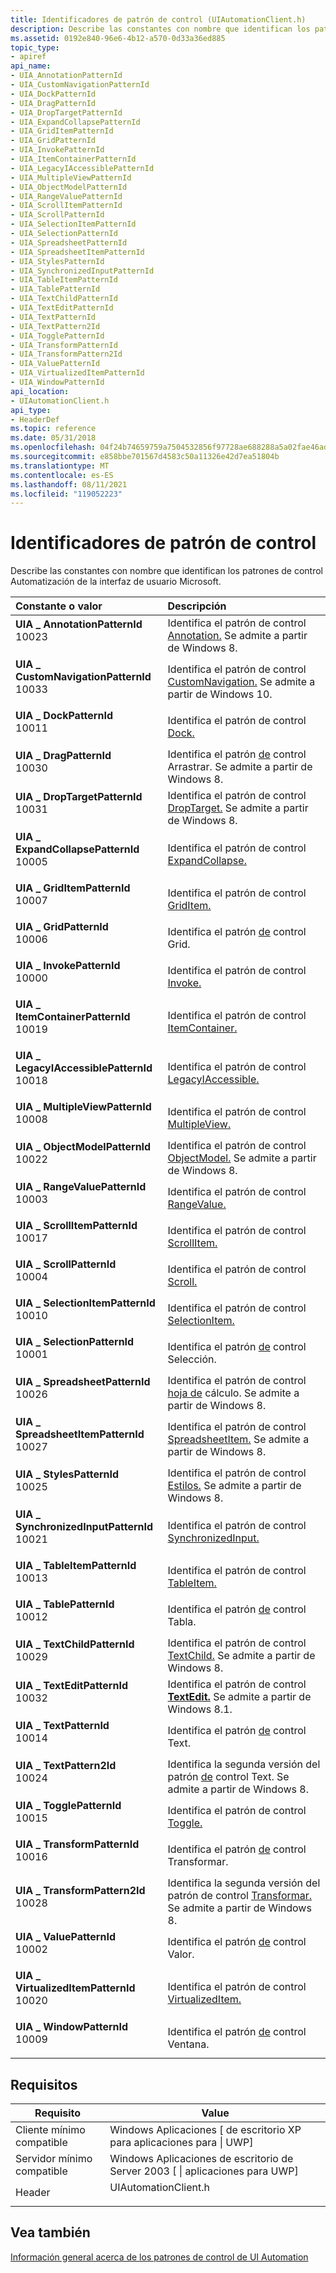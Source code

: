 ```yaml
---
title: Identificadores de patrón de control (UIAutomationClient.h)
description: Describe las constantes con nombre que identifican los patrones de control Automatización de la interfaz de usuario Microsoft.
ms.assetid: 0192e840-96e6-4b12-a570-0d33a36ed885
topic_type:
- apiref
api_name:
- UIA_AnnotationPatternId
- UIA_CustomNavigationPatternId
- UIA_DockPatternId
- UIA_DragPatternId
- UIA_DropTargetPatternId
- UIA_ExpandCollapsePatternId
- UIA_GridItemPatternId
- UIA_GridPatternId
- UIA_InvokePatternId
- UIA_ItemContainerPatternId
- UIA_LegacyIAccessiblePatternId
- UIA_MultipleViewPatternId
- UIA_ObjectModelPatternId
- UIA_RangeValuePatternId
- UIA_ScrollItemPatternId
- UIA_ScrollPatternId
- UIA_SelectionItemPatternId
- UIA_SelectionPatternId
- UIA_SpreadsheetPatternId
- UIA_SpreadsheetItemPatternId
- UIA_StylesPatternId
- UIA_SynchronizedInputPatternId
- UIA_TableItemPatternId
- UIA_TablePatternId
- UIA_TextChildPatternId
- UIA_TextEditPatternId
- UIA_TextPatternId
- UIA_TextPattern2Id
- UIA_TogglePatternId
- UIA_TransformPatternId
- UIA_TransformPattern2Id
- UIA_ValuePatternId
- UIA_VirtualizedItemPatternId
- UIA_WindowPatternId
api_location:
- UIAutomationClient.h
api_type:
- HeaderDef
ms.topic: reference
ms.date: 05/31/2018
ms.openlocfilehash: 04f24b74659759a7504532856f97728ae688288a5a02fae46adc452c49c55b39
ms.sourcegitcommit: e858bbe701567d4583c50a11326e42d7ea51804b
ms.translationtype: MT
ms.contentlocale: es-ES
ms.lasthandoff: 08/11/2021
ms.locfileid: "119052223"
---
```

# <a name="control-pattern-identifiers"></a>Identificadores de patrón de control

Describe las constantes con nombre que identifican los patrones de control Automatización de la interfaz de usuario Microsoft.



| Constante o valor                                                                                                                                                                                                                                                                                                               | Descripción                                                                                                                                         |
|:-----------------------------------------------------------------------------------------------------------------------------------------------------------------------------------------------------------------------------------------------------------------------------------------------------------------------------|:----------------------------------------------------------------------------------------------------------------------------------------------------|
| <span id="UIA_AnnotationPatternId"></span><span id="uia_annotationpatternid"></span><span id="UIA_ANNOTATIONPATTERNID"></span><dl> <dt>**UIA \_ AnnotationPatternId**</dt> <dt>10023</dt> </dl>                             | Identifica el patrón de control [Annotation.](uiauto-implementingannotation.md) Se admite a partir de Windows 8.<br/>                       |
| <span id="UIA_CustomNavigationPatternId"></span><span id="uia_customnavigationpatternid"></span><span id="UIA_CUSTOMNAVIGATIONPATTERNID"></span><dl> <dt>**UIA \_ CustomNavigationPatternId**</dt> <dt>10033</dt> </dl>     | Identifica el patrón de control [CustomNavigation.](uiauto-implementingcustomnavigation.md) Se admite a partir de Windows 10.<br/>          |
| <span id="UIA_DockPatternId"></span><span id="uia_dockpatternid"></span><span id="UIA_DOCKPATTERNID"></span><dl> <dt>**UIA \_ DockPatternId**</dt> <dt>10011</dt> </dl>                                                     | Identifica el patrón de control [Dock.](uiauto-implementingdock.md) <br/>                                                                     |
| <span id="UIA_DragPatternId"></span><span id="uia_dragpatternid"></span><span id="UIA_DRAGPATTERNID"></span><dl> <dt>**UIA \_ DragPatternId**</dt> <dt>10030</dt> </dl>                                                     | Identifica el patrón [de](/windows/desktop/WinAuto/uiauto-implementingdrag) control Arrastrar. Se admite a partir de Windows 8.<br/>                               |
| <span id="UIA_DropTargetPatternId"></span><span id="uia_droptargetpatternid"></span><span id="UIA_DROPTARGETPATTERNID"></span><dl> <dt>**UIA \_ DropTargetPatternId**</dt> <dt>10031</dt> </dl>                             | Identifica el patrón de control [DropTarget.](/windows/desktop/WinAuto/uiauto-implementingdroptarget) Se admite a partir de Windows 8.<br/>                   |
| <span id="UIA_ExpandCollapsePatternId"></span><span id="uia_expandcollapsepatternid"></span><span id="UIA_EXPANDCOLLAPSEPATTERNID"></span><dl> <dt>**UIA \_ ExpandCollapsePatternId**</dt> <dt>10005</dt> </dl>             | Identifica el patrón de control [ExpandCollapse.](uiauto-implementingexpandcollapse.md)<br/>                                                  |
| <span id="UIA_GridItemPatternId"></span><span id="uia_griditempatternid"></span><span id="UIA_GRIDITEMPATTERNID"></span><dl> <dt>**UIA \_ GridItemPatternId**</dt> <dt>10007</dt> </dl>                                     | Identifica el patrón de control [GridItem.](uiauto-implementinggriditem.md)<br/>                                                              |
| <span id="UIA_GridPatternId"></span><span id="uia_gridpatternid"></span><span id="UIA_GRIDPATTERNID"></span><dl> <dt>**UIA \_ GridPatternId**</dt> <dt>10006</dt> </dl>                                                     | Identifica el patrón [de](uiauto-implementinggrid.md) control Grid.<br/>                                                                      |
| <span id="UIA_InvokePatternId"></span><span id="uia_invokepatternid"></span><span id="UIA_INVOKEPATTERNID"></span><dl> <dt>**UIA \_ InvokePatternId**</dt> <dt>10000</dt> </dl>                                             | Identifica el patrón de control [Invoke.](uiauto-implementinginvoke.md)<br/>                                                                  |
| <span id="UIA_ItemContainerPatternId"></span><span id="uia_itemcontainerpatternid"></span><span id="UIA_ITEMCONTAINERPATTERNID"></span><dl> <dt>**UIA \_ ItemContainerPatternId**</dt> <dt>10019</dt> </dl>                 | Identifica el patrón de control [ItemContainer.](uiauto-implementingitemcontainer.md)<br/>                                                    |
| <span id="UIA_LegacyIAccessiblePatternId"></span><span id="uia_legacyiaccessiblepatternid"></span><span id="UIA_LEGACYIACCESSIBLEPATTERNID"></span><dl> <dt>**UIA \_ LegacyIAccessiblePatternId**</dt> <dt>10018</dt> </dl> | Identifica el patrón de control [LegacyIAccessible.](uiauto-implementinglegacyiaccessible.md)<br/>                                            |
| <span id="UIA_MultipleViewPatternId"></span><span id="uia_multipleviewpatternid"></span><span id="UIA_MULTIPLEVIEWPATTERNID"></span><dl> <dt>**UIA \_ MultipleViewPatternId**</dt> <dt>10008</dt> </dl>                     | Identifica el patrón de control [MultipleView.](uiauto-implementingmultipleview.md)<br/>                                                      |
| <span id="UIA_ObjectModelPatternId"></span><span id="uia_objectmodelpatternid"></span><span id="UIA_OBJECTMODELPATTERNID"></span><dl> <dt>**UIA \_ ObjectModelPatternId**</dt> <dt>10022</dt> </dl>                         | Identifica el patrón de control [ObjectModel.](uiauto-implementingobjectmodel.md) Se admite a partir de Windows 8.<br/>                     |
| <span id="UIA_RangeValuePatternId"></span><span id="uia_rangevaluepatternid"></span><span id="UIA_RANGEVALUEPATTERNID"></span><dl> <dt>**UIA \_ RangeValuePatternId**</dt> <dt>10003</dt> </dl>                             | Identifica el patrón de control [RangeValue.](uiauto-implementingrangevalue.md)<br/>                                                          |
| <span id="UIA_ScrollItemPatternId"></span><span id="uia_scrollitempatternid"></span><span id="UIA_SCROLLITEMPATTERNID"></span><dl> <dt>**UIA \_ ScrollItemPatternId**</dt> <dt>10017</dt> </dl>                             | Identifica el patrón de control [ScrollItem.](uiauto-implementingscrollitem.md)<br/>                                                          |
| <span id="UIA_ScrollPatternId"></span><span id="uia_scrollpatternid"></span><span id="UIA_SCROLLPATTERNID"></span><dl> <dt>**UIA \_ ScrollPatternId**</dt> <dt>10004</dt> </dl>                                             | Identifica el patrón de control [Scroll.](uiauto-implementingscroll.md)<br/>                                                                  |
| <span id="UIA_SelectionItemPatternId"></span><span id="uia_selectionitempatternid"></span><span id="UIA_SELECTIONITEMPATTERNID"></span><dl> <dt>**UIA \_ SelectionItemPatternId**</dt> <dt>10010</dt> </dl>                 | Identifica el patrón de control [SelectionItem.](uiauto-implementingselectionitem.md)<br/>                                                    |
| <span id="UIA_SelectionPatternId"></span><span id="uia_selectionpatternid"></span><span id="UIA_SELECTIONPATTERNID"></span><dl> <dt>**UIA \_ SelectionPatternId**</dt> <dt>10001</dt> </dl>                                 | Identifica el patrón [de](uiauto-implementingselection.md) control Selección.<br/>                                                            |
| <span id="UIA_SpreadsheetPatternId"></span><span id="uia_spreadsheetpatternid"></span><span id="UIA_SPREADSHEETPATTERNID"></span><dl> <dt>**UIA \_ SpreadsheetPatternId**</dt> <dt>10026</dt> </dl>                         | Identifica el patrón de control [hoja de](uiauto-implementingspreadsheet.md) cálculo. Se admite a partir de Windows 8.<br/>                     |
| <span id="UIA_SpreadsheetItemPatternId"></span><span id="uia_spreadsheetitempatternid"></span><span id="UIA_SPREADSHEETITEMPATTERNID"></span><dl> <dt>**UIA \_ SpreadsheetItemPatternId**</dt> <dt>10027</dt> </dl>         | Identifica el patrón de control [SpreadsheetItem.](uiauto-implementingspreadsheetitem.md) Se admite a partir de Windows 8.<br/>             |
| <span id="UIA_StylesPatternId"></span><span id="uia_stylespatternid"></span><span id="UIA_STYLESPATTERNID"></span><dl> <dt>**UIA \_ StylesPatternId**</dt> <dt>10025</dt> </dl>                                             | Identifica el patrón de control [Estilos.](/windows/desktop/WinAuto/uiauto-implementingstyles) Se admite a partir de Windows 8.<br/>                           |
| <span id="UIA_SynchronizedInputPatternId"></span><span id="uia_synchronizedinputpatternid"></span><span id="UIA_SYNCHRONIZEDINPUTPATTERNID"></span><dl> <dt>**UIA \_ SynchronizedInputPatternId**</dt> <dt>10021</dt> </dl> | Identifica el patrón de control [SynchronizedInput.](uiauto-implementingsynchronizedinput.md)<br/>                                            |
| <span id="UIA_TableItemPatternId"></span><span id="uia_tableitempatternid"></span><span id="UIA_TABLEITEMPATTERNID"></span><dl> <dt>**UIA \_ TableItemPatternId**</dt> <dt>10013</dt> </dl>                                 | Identifica el patrón de control [TableItem.](uiauto-implementingtableitem.md)<br/>                                                            |
| <span id="UIA_TablePatternId"></span><span id="uia_tablepatternid"></span><span id="UIA_TABLEPATTERNID"></span><dl> <dt>**UIA \_ TablePatternId**</dt> <dt>10012</dt> </dl>                                                 | Identifica el patrón [de](uiauto-implementingtable.md) control Tabla.<br/>                                                                    |
| <span id="UIA_TextChildPatternId"></span><span id="uia_textchildpatternid"></span><span id="UIA_TEXTCHILDPATTERNID"></span><dl> <dt>**UIA \_ TextChildPatternId**</dt> <dt>10029</dt> </dl>                                 | Identifica el patrón de control [TextChild.](textchild-control-pattern.md) Se admite a partir de Windows 8.<br/>                            |
| <span id="UIA_TextEditPatternId"></span><span id="uia_texteditpatternid"></span><span id="UIA_TEXTEDITPATTERNID"></span><dl> <dt>**UIA \_ TextEditPatternId**</dt> <dt>10032</dt> </dl>                                     | Identifica el patrón de control [**TextEdit.**](/windows/desktop/api/uiautomationcore/nn-uiautomationcore-itexteditprovider) Se admite a partir de Windows 8.1.<br/>                    |
| <span id="UIA_TextPatternId"></span><span id="uia_textpatternid"></span><span id="UIA_TEXTPATTERNID"></span><dl> <dt>**UIA \_ TextPatternId**</dt> <dt>10014</dt> </dl>                                                     | Identifica el patrón [de](uiauto-implementingtextandtextrange.md) control Text.<br/>                                                          |
| <span id="UIA_TextPattern2Id"></span><span id="uia_textpattern2id"></span><span id="UIA_TEXTPATTERN2ID"></span><dl> <dt>**UIA \_ TextPattern2Id**</dt> <dt>10024</dt> </dl>                                                 | Identifica la segunda versión del patrón [de](uiauto-implementingtextandtextrange.md) control Text. Se admite a partir de Windows 8.<br/> |
| <span id="UIA_TogglePatternId"></span><span id="uia_togglepatternid"></span><span id="UIA_TOGGLEPATTERNID"></span><dl> <dt>**UIA \_ TogglePatternId**</dt> <dt>10015</dt> </dl>                                             | Identifica el patrón de control [Toggle.](uiauto-implementingtoggle.md)<br/>                                                                  |
| <span id="UIA_TransformPatternId"></span><span id="uia_transformpatternid"></span><span id="UIA_TRANSFORMPATTERNID"></span><dl> <dt>**UIA \_ TransformPatternId**</dt> <dt>10016</dt> </dl>                                 | Identifica el patrón [de](uiauto-implementingtransform.md) control Transformar.<br/>                                                            |
| <span id="UIA_TransformPattern2Id"></span><span id="uia_transformpattern2id"></span><span id="UIA_TRANSFORMPATTERN2ID"></span><dl> <dt>**UIA \_ TransformPattern2Id**</dt> <dt>10028</dt> </dl>                             | Identifica la segunda versión del patrón de control [Transformar.](uiauto-implementingtransform.md) Se admite a partir de Windows 8.<br/>   |
| <span id="UIA_ValuePatternId"></span><span id="uia_valuepatternid"></span><span id="UIA_VALUEPATTERNID"></span><dl> <dt>**UIA \_ ValuePatternId**</dt> <dt>10002</dt> </dl>                                                 | Identifica el patrón [de](uiauto-implementingvalue.md) control Valor.<br/>                                                                    |
| <span id="UIA_VirtualizedItemPatternId"></span><span id="uia_virtualizeditempatternid"></span><span id="UIA_VIRTUALIZEDITEMPATTERNID"></span><dl> <dt>**UIA \_ VirtualizedItemPatternId**</dt> <dt>10020</dt> </dl>         | Identifica el patrón de control [VirtualizedItem.](uiauto-implementingvirtualizeditem.md)<br/>                                                |
| <span id="UIA_WindowPatternId"></span><span id="uia_windowpatternid"></span><span id="UIA_WINDOWPATTERNID"></span><dl> <dt>**UIA \_ WindowPatternId**</dt> <dt>10009</dt> </dl>                                             | Identifica el patrón [de](uiauto-implementingwindow.md) control Ventana.<br/>                                                                  |



## <a name="requirements"></a>Requisitos



| Requisito | Value |
|-------------------------------------|-------------------------------------------------------------------------------------------------|
| Cliente mínimo compatible<br/> | Windows Aplicaciones \[ de escritorio XP para aplicaciones para \| UWP\]<br/>                                              |
| Servidor mínimo compatible<br/> | Windows Aplicaciones de escritorio de Server 2003 \[ \| aplicaciones para UWP\]<br/>                                     |
| Header<br/>                   | <dl> <dt>UIAutomationClient.h</dt> </dl> |



## <a name="see-also"></a>Vea también

<dl> <dt>

[Información general acerca de los patrones de control de UI Automation](uiauto-controlpatternsoverview.md)
</dt> </dl>

 

